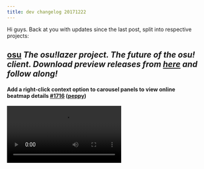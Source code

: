 ```yaml
---
title: dev changelog 20171222
---
```


Hi guys. Back at you with updates since the last post, split into respective projects:

## [osu](https://github.com/ppy/osu) *The osu!lazer project. The future of the osu! client. Download preview releases from [here](https://github.com/ppy/osu/releases) and follow along!*

#### Add a right-click context option to carousel panels to view online beatmap details [\#1716](https://github.com/ppy/osu/pull/1716) ([peppy](https://github.com/peppy))

<video src="//puu.sh/zPnn6/db482ae3ec.mp4" controls />

#### Fix retry count not displaying on pause overlay [\#1709](https://github.com/ppy/osu/pull/1709) ([DevSDK](https://github.com/DevSDK))

![](https://puu.sh/yLzEl/cd29c67555.png)

#### Make completion notification text for ProgressNotifications customisable [\#1707](https://github.com/ppy/osu/pull/1707) ([FreezyLemon](https://github.com/FreezyLemon))

Messages when tasks complete are now more easily customisable. You can see things like "Import successful!" instead of "Task has completed!".

![](https://puu.sh/yLzH4/32456491a8.png)

#### Added Deselect All button to ModSelectOverlay [\#1702](https://github.com/ppy/osu/pull/1702) ([Aergwyn](https://github.com/Aergwyn))

<video src="//puu.sh/zPnPk/70653991cf.mp4" controls />

#### Added confirmation dialog for "Delete ALL beatmaps" [\#1676](https://github.com/ppy/osu/pull/1676) ([Aergwyn](https://github.com/Aergwyn))

<video src="//puu.sh/zPnPC/43613ed4cf.mp4" controls />

#### Added Button to restore recently deleted beatmaps [\#1671](https://github.com/ppy/osu/pull/1671) ([FreezyLemon](https://github.com/FreezyLemon))

Just in case you accidentally made an oops. Right now this only works until osu! is closed, but in the future you will be able to undelete beatmaps for a day or two after you nuke them.

<video src="//puu.sh/zPnQ8/019940ede2.mp4" controls />

#### Make leaderboard tabs and active ruleset filter scores [\#1599](https://github.com/ppy/osu/pull/1599) ([naoey](https://github.com/naoey))

This brings country and friend leaderboards to life! It also adds nice placeholder messages when a network error occurs or you aren't supportive enough to view a certain leaderboard.

<video src="//puu.sh/zPnQM/559fa96381.mp4" controls />

### Other Changes

- Ignore bugged inspectcode inspection [\#1718](https://github.com/ppy/osu/pull/1718) ([peppy](https://github.com/peppy))
- Remove manual audio thread synchronisation logic [\#1717](https://github.com/ppy/osu/pull/1717) ([peppy](https://github.com/peppy))
- Correctly make fullscreen overlays block keyboard input from drawables behind them [\#1715](https://github.com/ppy/osu/pull/1715) ([peppy](https://github.com/peppy))
- Fix keyboard and mouse input not properly getting blocked by GameplayMenuOverlay [\#1711](https://github.com/ppy/osu/pull/1711) ([peppy](https://github.com/peppy))
- Make all TestCases public in line with framework TestBrowser changes [\#1710](https://github.com/ppy/osu/pull/1710) ([peppy](https://github.com/peppy))

## [osu-framework](https://github.com/ppy/osu-framework) *The game framework behind osu!lazer. Written from scratch with osu! in mind, but very extensible.*

#### Switch to using Tasks in audio components to allow for sync/async handling [\#1275](https://github.com/ppy/osu-framework/pull/1275) ([peppy](https://github.com/peppy))

As you may know, osu!lazer and its framework run separate threads for audio, input, draw and update. The audio thread has been especially hard to work with, as you could for instance ask a track to `Play` but on immediately checking the `IsPlaying` state it may still return `false` if the audio thread has not yet processed the operation.

All state-critical operations (currently only `TrackBass`' `Play()`, `Stop()` and `Seek()`) are now blocking. If non-blocking behaviour is required async versions are still available but blocking should be preferred unless/until a performance issue is determined.

#### Improve key blocking behaviour of OverlayContainer [\#1277](https://github.com/ppy/osu-framework/pull/1277) ([peppy](https://github.com/peppy))

`OverlayContainer` is used by prominent fullscreen game elements (such as osu!direct, social overlap and chat), but was until now not blocking keyboard input correctly. While in most cases this wasn't noticeable due to a search textbox having focus, it meant you could not use global hotkeys (such as Ctrl+O to bring up the options) while at certain screens.

Now, `OverlayContainer` uses a modified input queue to block input for everything *except* drawables marked with `IHandleGlobalInput`.

### Other Changes

- Return the original message from RecursiveLoadExceptions [\#1279](https://github.com/ppy/osu-framework/pull/1279) ([smoogipoo](https://github.com/smoogipoo))
- Make SortedList serialize correctly with JSON.Net [\#1278](https://github.com/ppy/osu-framework/pull/1278) ([smoogipoo](https://github.com/smoogipoo))
- Clean up the TestBrowser assembly dropdown [\#1274](https://github.com/ppy/osu-framework/pull/1274) ([peppy](https://github.com/peppy))
- Don't access Children when changing TextSize [\#1273](https://github.com/ppy/osu-framework/pull/1273) ([peppy](https://github.com/peppy))
- returning Push function when screen hasExited. [\#1241](https://github.com/ppy/osu-framework/pull/1241) ([DevSDK](https://github.com/DevSDK))

## [osu-web](https://github.com/ppy/osu-web) *The new web front-end. [Already live](https://osu.ppy.sh/home) but hasn't yet replaced the old site, pending feature parity.*

#### Ensure that all suggestions/problems are resolved before allowing nomination [\#2062](https://github.com/ppy/osu-web/pull/2062) ([nekodex](https://github.com/nekodex))

In our continued efforts to reduce the manual overheads involved in beatmap modding, nominations will now only be possible after all problems and suggestion posts are resolved.

#### Limit loaded forum posts to 250 [\#2056](https://github.com/ppy/osu-web/pull/2056) ([nanaya](https://github.com/nanaya))

A few users reported very high memory usage on the forums after browsing a thread through many pages. Old posts are now unloaded as you scroll, so your browser doesn't get completely overloaded!

#### Apply better sorting defaults to beatmap sections in profile [\#2044](https://github.com/ppy/osu-web/pull/2044) ([peppy](https://github.com/peppy))

Beatmap sections on profile page are now orders by "newest first" rather than "oldest first".

#### Fix 'show more' links on user profiles not disappearing after loading the last batch of data. [\#1594](https://github.com/ppy/osu-web/pull/1594) ([LiquidPL](https://github.com/LiquidPL))

This also increases the number of scores/baetmaps shown each time "show more" is clicked to 20, up from 5.

### Other Changes

- Limit parsing params to relevant actions [\#2066](https://github.com/ppy/osu-web/pull/2066) ([nanaya](https://github.com/nanaya))
- Make from and until parameters include the provided numbers [\#2064](https://github.com/ppy/osu-web/pull/2064) ([peppy](https://github.com/peppy))
- Recalculate user stats rank counts [\#2057](https://github.com/ppy/osu-web/pull/2057) ([notbakaneko](https://github.com/notbakaneko))
- Fixes user hype [\#2055](https://github.com/ppy/osu-web/pull/2055) ([nanaya](https://github.com/nanaya))
- Fix you have 0 new messages for French translation [\#2053](https://github.com/ppy/osu-web/pull/2053) ([notbakaneko](https://github.com/notbakaneko))
- Add migration for new rank cache columns [\#2051](https://github.com/ppy/osu-web/pull/2051) ([peppy](https://github.com/peppy))
- Only show pp if score has weight attribute [\#2038](https://github.com/ppy/osu-web/pull/2038) ([nanaya](https://github.com/nanaya))
- Get first post id of topic faster [\#2037](https://github.com/ppy/osu-web/pull/2037) ([notbakaneko](https://github.com/notbakaneko))
- Readd own user id when doing friend ranking lookup [\#2035](https://github.com/ppy/osu-web/pull/2035) ([nanaya](https://github.com/nanaya))
- Skip validation on updating user's last visit [\#2034](https://github.com/ppy/osu-web/pull/2034) ([nanaya](https://github.com/nanaya))
- Don't explode if beatmapset is deleted [\#2032](https://github.com/ppy/osu-web/pull/2032) ([notbakaneko](https://github.com/notbakaneko))
- Add November Spotlight assets [\#2028](https://github.com/ppy/osu-web/pull/2028) ([Ephemeralis](https://github.com/Ephemeralis))
